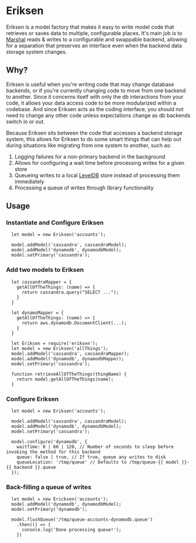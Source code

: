 # Eriksen

Eriksen is a model factory that makes it easy to write model code that retrieves
or saves data to multiple, configurable places.  It's main job is to 
[Marshal](http://www.imdb.com/character/ch0026515/) reads & writes to a configurable 
and swappable backend, allowing for a separation that preserves an interface even
when the backend data storage system changes.

## Why?

Eriksen is useful when you're writing code that may change database backends, or 
if you're currently changing code to move from one backend to another.  Since it 
concerns itself with only the db interactions from your code, it allows your data
access code to be more modularized within a codebase.  And since Eriksen acts as
the coding interface, you should not need to change any other code unless expectations
change as db backends switch in or out.

Because Eriksen sits between the code that accesses a backend storage system, this 
allows for Eriksen to do some smart things that can help out during situations like
migrating from one system to another, such as:

1. Logging failures for a non-primary backend in the background
1. Allows for configuring a wait time before processing writes for a given store
1. Queueing writes to a local [LevelDB](https://github.com/Level/levelup) store 
   instead of processing them immediately
1. Processing a queue of writes through library functionality 

## Usage

### Instantiate and Configure Eriksen

```
  let model = new Eriksen('accounts');

  model.addModel('cassandra', cassandraModel);
  model.addModel('dynamodb', dynamodbModel);
  model.setPrimary('cassandra');
```

### Add two models to Eriksen

```
  let cassandraMapper = {
    getAllOfTheThings: (name) => {
      return cassandra.query("SELECT ...");
    }
  }

  let dynamoMapper = {
    getAllOfTheThings: (name) => {
      return aws.dynamodb.DocumentClient(...);
    }
  }

  let Eriksen = require('eriksen');
  let model = new Eriksen('allThings');
  model.addModel('cassandra', cassandraMapper);
  model.addModel('dynamodb', dynamodbMapper);
  model.setPrimary('cassandra');

  function retrieveAllOfTheThings(thingName) {
    return model.getAllOfTheThings(name);
  }
```

### Configure Eriksen

```
  let model = new Eriksen('accounts');

  model.addModel('cassandra', cassandraModel);
  model.addModel('dynamodb', dynamodbModel);
  model.setPrimary('cassandra');

  model.configure('dynamodb', {
    waitTime: 0 | 60 | 120, // Number of seconds to sleep before invoking the method for this backend
    queue: false | true, // If true, queue any writes to disk
    queueLocation: '/tmp/queue' // Defaults to /tmp/queue-{{ model }}-{{ backend }}.queue
  });
```

### Back-filling a queue of writes

```
  let model = new Ericksen('accounts');
  model.addModel('dynamodb', dynamodbModel);
  model.setPrimary('dynamodb');

  model.flushQueue('/tmp/queue-accounts-dynamodb.queue')
    .then(() => {
      console.log('Done processing queue!');
    })
```
